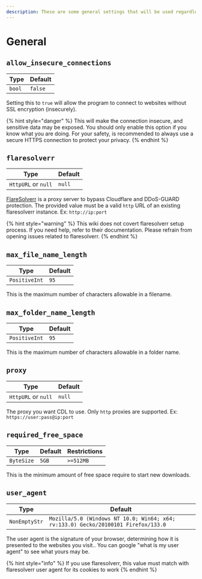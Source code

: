 ```yaml
---
description: These are some general settings that will be used regardless of which config is loaded
---
```

# General

## `allow_insecure_connections`

| Type   | Default |
| ------ | ------- |
| `bool` | `false` |

Setting this to `true` will allow the program to connect to websites without SSL encryption (insecurely).

{% hint style="danger" %}
This will make the connection insecure, and sensitive data may be exposed. You should only enable this option if you know what you are doing. For your safety, is recommended to always use a secure HTTPS connection to protect your privacy.
{% endhint %}

## `flaresolverr`

| Type                | Default |
| ------------------- | ------- |
| `HttpURL` or `null` | `null`  |

[FlareSolverr](https://github.com/FlareSolverr/FlareSolverr) is a proxy server to bypass Cloudflare and DDoS-GUARD protection. The provided value must be a valid `http` URL of an existing flaresolverr instance. Ex: `http://ip:port`

{% hint style="warning" %}
This wiki does not covert flaresolverr setup process. If you need help, refer to their documentation. Please refrain from opening issues related to flaresolverr.
{% endhint %}

## `max_file_name_length`

| Type          | Default |
| ------------- | ------- |
| `PositiveInt` | `95`    |

This is the maximum number of characters allowable in a filename.

## `max_folder_name_length`

| Type          | Default |
| ------------- | ------- |
| `PositiveInt` | `95`    |

This is the maximum number of characters allowable in a folder name.

## `proxy`

| Type                | Default |
| ------------------- | ------- |
| `HttpURL` or `null` | `null`  |

The proxy you want CDL to use. Only `http` proxies are supported. Ex: `https://user:pass@ip:port`

## `required_free_space`

| Type       | Default | Restrictions |
| ---------- | ------- | ------------ |
| `ByteSize` | `5GB`   | `>=512MB`    |

This is the minimum amount of free space require to start new downloads.

## `user_agent`

| Type          | Default                                                                            |
| ------------- | ---------------------------------------------------------------------------------- |
| `NonEmptyStr` | `Mozilla/5.0 (Windows NT 10.0; Win64; x64; rv:133.0) Gecko/20100101 Firefox/133.0` |

The user agent is the signature of your browser, determining how it is presented to the websites you visit.. You can google "what is my user agent" to see what yours may be.

{% hint style="info" %}
If you use flaresolverr, this value must match with flaresolverr user agent for its cookies to work
{% endhint %}
